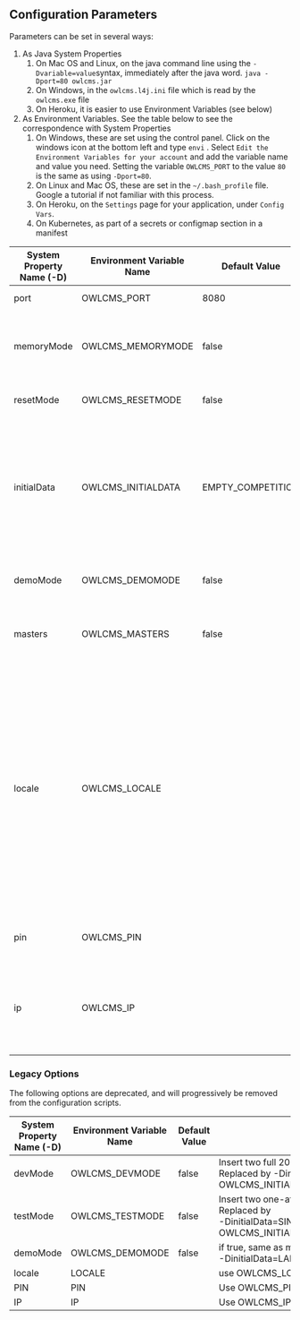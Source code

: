 ## Configuration Parameters

Parameters can be set in several ways:

1. As Java System Properties
   1. On Mac OS and Linux, on the java command line using the `-Dvariable=value`syntax, immediately after the java word.
      `java -Dport=80 owlcms.jar`
   2. On Windows, in the `owlcms.l4j.ini` file which is read by the `owlcms.exe` file
   3. On Heroku, it is easier to use Environment Variables (see below)
2. As Environment Variables.  See the table below to see the correspondence with System Properties
   1. On Windows, these are set using the control panel.  Click on the windows icon at the bottom left and type `envi` .  Select `Edit the Environment Variables for your account` and add the variable name and value you need.
      Setting the variable `OWLCMS_PORT` to the value `80` is the same as using `-Dport=80`. 
   2. On Linux and Mac OS, these are set in the `~/.bash_profile` file.  Google a tutorial if not familiar with this process.
   3. On Heroku, on the `Settings` page for your application, under `Config Vars`.
   4. On Kubernetes, as part of a secrets or configmap section in a manifest

| System Property Name (-D) | Environment Variable Name | Default Value     | Description                                                  |
| ------------------------- | ------------------------- | ----------------- | ------------------------------------------------------------ |
| port                      | OWLCMS_PORT               | 8080              | HTTP Port used by the various displays                       |
| memoryMode                | OWLCMS_MEMORYMODE         | false             | if true, run an in-memory copy of the data.  Data is lost when the server is stopped. Useful for testing, the data in the regular database is not touched. |
| resetMode                 | OWLCMS_RESETMODE          | false             | If true, erase the database completely and recreate the database tables. |
| initialData               | OWLCMS_INITIALDATA        | EMPTY_COMPETITION | Possible Values: <br />EMPTY_COMPETITION : empty database, ready for competition.<br />LARGEGROUP_DEMO : Insert two full 20-athlete groups<br />SINGLE_ATHLETE_GROUPS : Insert groups with a single athlete, useful to rehearse breaks and end of group situations. |
| demoMode                  | OWLCMS_DEMOMODE           | false             | if true, same as resetMode=true and memoryMode=true and devMode=true |
| masters                   | OWLCMS_MASTERS            | false             | Run the competition according to Masters rules.  Masters mode can be set on the Competition Information page. |
| locale                    | OWLCMS_LOCALE             |                   | if locale is not set, the language of a given display will be that of the requesting browser.  If locale is set to an [ISO 639-1 language code](https://en.wikipedia.org/wiki/List_of_ISO_639-1_codes) then that language will be used for all displays.<br />Optionally, there can be an [ISO 3166-2 country code](https://en.wikipedia.org/wiki/List_of_ISO_3166_country_codes) appended after an underscore.<br />Therefore, `fr` designates French, and `fr_CA` designates the Canadian variant for French.<br />Currently available locales are<br />`en`(English), `fr`(French), `fr_CA` (Canadian French), `da` (Danish), `sp` (Spanish) and `ru`(Russian). |
| pin                       | OWLCMS_PIN                |                   | If defined, the provided PIN will be required as a password when a user connects to owlcms. |
| ip                        | OWLCMS_IP                 |                   | If defined, connections will only be accepted from the address specified (or one of the comma-separated addresses).  Each address can be numerical like `24.157.203.237` or a fully qualified domain name. |

### Legacy Options

The following options are deprecated, and will progressively be removed from the configuration scripts.

| System Property Name (-D) | Environment Variable Name | Default Value | Description                                                  |
| ------------------------- | ------------------------- | ------------- | ------------------------------------------------------------ |
| devMode                   | OWLCMS_DEVMODE            | false         | Insert two full 20-athlete groups. <br />Replaced by -DinitialData=LARGEGROUP_DEMO or OWLCMS_INITIALDATA=LARGEGROUP_DEMO |
| testMode                  | OWLCMS_TESTMODE           | false         | Insert two one-athlete test groups.<br />Replaced by<br />-DinitialData=SINGLE_ATHLETE_GROUPS or OWLCMS_INITIALDATA=SINGLE_ATHLETE_GROUPS |
| demoMode                  | OWLCMS_DEMOMODE           | false         | if true, same as memoryMode=true and<br />-DinitialData=LARGEGROUP_DEMO |
| locale                    | LOCALE                    |               | use OWLCMS_LOCALE                                            |
| PIN                       | PIN                       |               | Use OWLCMS_PIN                                               |
| IP                        | IP                        |               | Use OWLCMS_IP                                                |